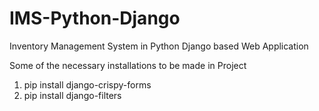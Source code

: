 # IMS-Python-Django
Inventory Management System in Python Django based Web Application

Some of the necessary installations to be made in Project

1. pip install django-crispy-forms
2. pip install django-filters
